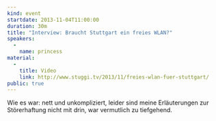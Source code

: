 ```yaml
---
kind: event
startdate: 2013-11-04T11:00:00
duration: 30m
title: "Interview: Braucht Stuttgart ein freies WLAN?"
speakers:
  -
    name: princess
material:
  -
    title: Video
    link: http://www.stuggi.tv/2013/11/freies-wlan-fuer-stuttgart/
public: true
---
```

Wie es war: nett und unkompliziert, leider sind meine Erläuterungen zur
Störerhaftung nicht mit drin, war vermutlich zu tiefgehend.
